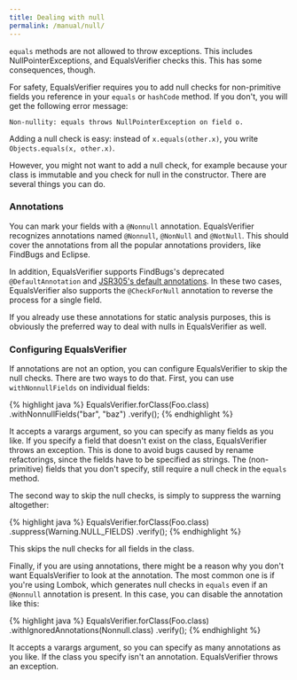 ```yaml
---
title: Dealing with null
permalink: /manual/null/
---
```

`equals` methods are not allowed to throw exceptions. This includes NullPointerExceptions, and EqualsVerifier checks this. This has some consequences, though.

For safety, EqualsVerifier requires you to add null checks for non-primitive fields you reference in your `equals` or `hashCode` method. If you don't, you will get the following error message:

    Non-nullity: equals throws NullPointerException on field o.

Adding a null check is easy: instead of `x.equals(other.x)`, you write `Objects.equals(x, other.x)`.

However, you might not want to add a null check, for example because your class is immutable and you check for null in the constructor. There are several things you can do.

### Annotations
You can mark your fields with a `@Nonnull` annotation. EqualsVerifier recognizes annotations named `@Nonnull`, `@NonNull` and `@NotNull`. This should cover the annotations from all the popular annotations providers, like FindBugs and Eclipse.

In addition, EqualsVerifier supports FindBugs's deprecated `@DefaultAnnotation` and [JSR305's default annotations](http://stackoverflow.com/questions/11776302/how-to-indicate-that-member-fields-are-nonnull-by-default). In these two cases, EqualsVerifier also supports the `@CheckForNull` annotation to reverse the process for a single field.

If you already use these annotations for static analysis purposes, this is obviously the preferred way to deal with nulls in EqualsVerifier as well.

### Configuring EqualsVerifier
If annotations are not an option, you can configure EqualsVerifier to skip the null checks. There are two ways to do that. First, you can use `withNonnullFields` on individual fields:

{% highlight java %}
EqualsVerifier.forClass(Foo.class)
    .withNonnullFields("bar", "baz")
    .verify();
{% endhighlight %}

It accepts a varargs argument, so you can specify as many fields as you like. If you specify a field that doesn't exist on the class, EqualsVerifier throws an exception. This is done to avoid bugs caused by rename refactorings, since the fields have to be specified as strings. The (non-primitive) fields that you don't specify, still require a null check in the `equals` method.

The second way to skip the null checks, is simply to suppress the warning altogether:

{% highlight java %}
EqualsVerifier.forClass(Foo.class)
    .suppress(Warning.NULL_FIELDS)
    .verify();
{% endhighlight %}

This skips the null checks for all fields in the class.

Finally, if you are using annotations, there might be a reason why you don't want EqualsVerifier to look at the annotation. The most common one is if you're using Lombok, which generates null checks in `equals` even if an `@Nonnull` annotation is present. In this case, you can disable the annotation like this:

{% highlight java %}
EqualsVerifier.forClass(Foo.class)
    .withIgnoredAnnotations(Nonnull.class)
    .verify();
{% endhighlight %}

It accepts a varargs argument, so you can specify as many annotations as you like. If the class you specify isn't an annotation. EqualsVerifier throws an exception.

